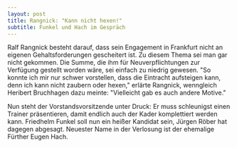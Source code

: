 ```yaml
---
layout: post
title: Rangnick: "Kann nicht hexen!"
subtitle: Funkel und Hach im Gespräch
---
```


Ralf Rangnick besteht darauf, dass sein Engagement in Frankfurt nicht an eigenen Gehaltsforderungen gescheitert ist. Zu diesem Thema sei man gar nicht gekommen. Die Summe, die ihm für Neuverpflichtungen zur Verfügung gestellt worden wäre, sei einfach zu niedrig gewesen. "So konnte ich mir nur schwer vorstellen, dass die Eintracht aufsteigen kann, denn ich kann nicht zaubern oder hexen," erlärte Rangnick, wenngleich Heribert Bruchhagen dazu meinte: "Vielleicht gab es auch andere Motive."

Nun steht der Vorstandsvorsitzende unter Druck: Er muss schleunigst einen Trainer präsentieren, damit endlich auch der Kader komplettiert werden kann. Friedhelm Funkel soll nun ein heißer Kandidat sein, Jürgen Röber hat dagegen abgesagt. Neuester Name in der Verlosung ist der ehemalige Fürther Eugen Hach.
